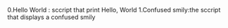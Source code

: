 0.Hello World : sccript that print Hello, World
1.Confused smily:the sccript that displays a confused smily


